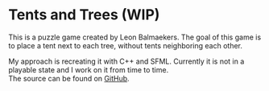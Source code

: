 
# Tents and Trees (WIP)

This is a puzzle game created by Leon Balmaekers. The goal of this game is to place a tent next to each tree, without tents neighboring each other.

My approach is recreating it with C++ and SFML. Currently it is not in a playable state and I work on it from time to time.
<br/>
The source can be found on [GitHub](https://github.com/grandauto3/TentsAndTrees).
